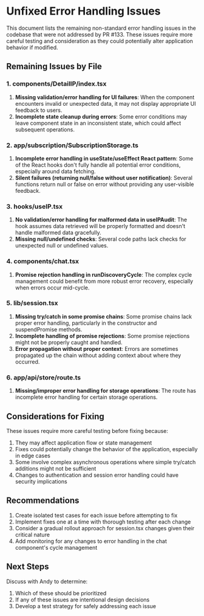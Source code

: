 # Unfixed Error Handling Issues

This document lists the remaining non-standard error handling issues in the codebase that were not addressed by PR #133. These issues require more careful testing and consideration as they could potentially alter application behavior if modified.

## Remaining Issues by File

### 1. components/DetailIP/index.tsx
1. **Missing validation/error handling for UI failures**: When the component encounters invalid or unexpected data, it may not display appropriate UI feedback to users.
2. **Incomplete state cleanup during errors**: Some error conditions may leave component state in an inconsistent state, which could affect subsequent operations.

### 2. app/subscription/SubscriptionStorage.ts
1. **Incomplete error handling in useState/useEffect React pattern**: Some of the React hooks don't fully handle all potential error conditions, especially around data fetching.
2. **Silent failures (returning null/false without user notification)**: Several functions return null or false on error without providing any user-visible feedback.

### 3. hooks/useIP.tsx
1. **No validation/error handling for malformed data in useIPAudit**: The hook assumes data retrieved will be properly formatted and doesn't handle malformed data gracefully.
2. **Missing null/undefined checks**: Several code paths lack checks for unexpected null or undefined values.

### 4. components/chat.tsx
1. **Promise rejection handling in runDiscoveryCycle**: The complex cycle management could benefit from more robust error recovery, especially when errors occur mid-cycle.

### 5. lib/session.tsx
1. **Missing try/catch in some promise chains**: Some promise chains lack proper error handling, particularly in the constructor and suspendPromise methods.
2. **Incomplete handling of promise rejections**: Some promise rejections might not be properly caught and handled.
3. **Error propagation without proper context**: Errors are sometimes propagated up the chain without adding context about where they occurred.

### 6. app/api/store/route.ts
1. **Missing/improper error handling for storage operations**: The route has incomplete error handling for certain storage operations.

## Considerations for Fixing

These issues require more careful testing before fixing because:
1. They may affect application flow or state management
2. Fixes could potentially change the behavior of the application, especially in edge cases
3. Some involve complex asynchronous operations where simple try/catch additions might not be sufficient
4. Changes to authentication and session error handling could have security implications

## Recommendations

1. Create isolated test cases for each issue before attempting to fix
2. Implement fixes one at a time with thorough testing after each change
3. Consider a gradual rollout approach for session.tsx changes given their critical nature
4. Add monitoring for any changes to error handling in the chat component's cycle management

## Next Steps

Discuss with Andy to determine:
1. Which of these should be prioritized
2. If any of these issues are intentional design decisions
3. Develop a test strategy for safely addressing each issue